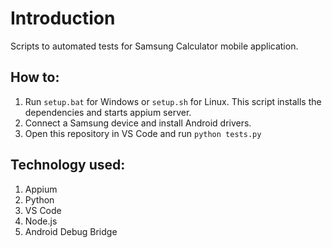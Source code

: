 # Introduction
Scripts to automated tests for Samsung Calculator mobile application.

## How to:
1. Run `setup.bat` for Windows or `setup.sh` for Linux. This script installs the dependencies and starts appium server.
2. Connect a Samsung device and install Android drivers.
3. Open this repository in VS Code and run `python tests.py`

## Technology used:
1. Appium
2. Python
3. VS Code
4. Node.js
5. Android Debug Bridge